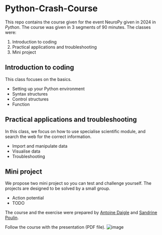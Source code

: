 # Python-Crash-Course
This repo contains the course given for the event NeuroPy given in 2024 in _Python_. The course was given in 3 segments of 90 minutes. The classes were:
1. Introduction to coding
2. Practical applications and troubleshooting
3. Mini project

## Introduction to coding
This class focuses on the basics. 
- Setting up your Python environment
- Syntax structures
- Control structures
- Function

## Practical applications and troubleshooting
In this class, we focus on how to use specialise scientific module, and search the web for the correct information.
- Import and manipulate data
- Visualise data
- Troubleshooting

## Mini project
We propose two mini project so you can test and challenge yourself. The projects are designed to be solved by a small group.
- Action potential
- TODO

The course and the exercise were prepared by [Antoine Daigle](https://github.com/AntoineDaigle) and [Sandrine Poulin](https://github.com/sandrinepoulin).

Follow the course with the presentation (PDF file).
![image](https://github.com/Laboratory-of-Vincent-Breton-Provencher/Python-Crash-Course/assets/64617022/5f5d2069-2474-4c1f-a566-9cf6d57d6914)
